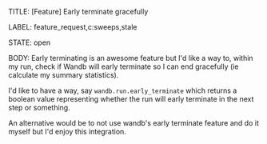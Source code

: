 TITLE:
[Feature] Early terminate gracefully

LABEL:
feature_request,c:sweeps,stale

STATE:
open

BODY:
Early terminating is an awesome feature but I'd like a way to, within my run, check if Wandb will early terminate so I can end gracefully (ie calculate my summary statistics). 

I'd like to have a way, say `wandb.run.early_terminate` which returns a boolean value representing whether the run will early terminate in the next step or something. 

An alternative would be to not use wandb's early terminate feature and do it myself but I'd enjoy this integration. 





